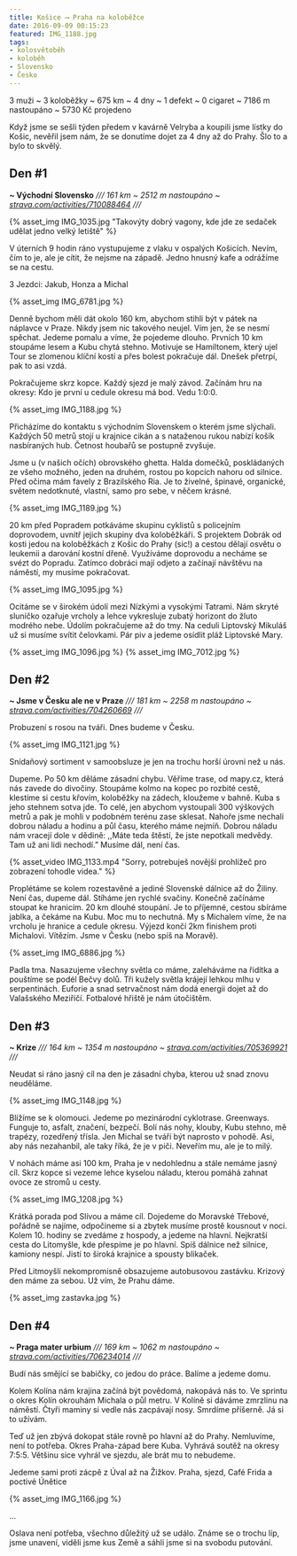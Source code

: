 ```yaml
---
title: Košice ⟶ Praha na koloběžce
date: 2016-09-09 00:15:23
featured: IMG_1188.jpg
tags:
- kolosvětoběh
- koloběh
- Slovensko
- Česko
---
```

3 muži ~ 3 koloběžky ~ 675 km ~ 4 dny ~ 1 defekt ~ 0 cigaret ~  7186 m nastoupáno ~ 5730 Kč projedeno
<!-- more -->

Když jsme se sešli týden předem v kavárně Velryba a koupili jsme lístky do Košic, nevěřil jsem nám, že se donutíme dojet za 4 dny až do Prahy. Šlo to a bylo to skvělý.

## Den #1 ##
__~ Východní Slovensko__
_/// 161 km ~ 2512 m nastoupáno ~ [strava.com/activities/710088464](https://www.strava.com/activities/710088464) ///_

{% asset_img IMG_1035.jpg "Takovýty dobrý vagony, kde jde ze sedaček udělat jedno velký letiště" %}

V úterních 9 hodin ráno vystupujeme z vlaku v ospalých Košicích. Nevím, čím to je, ale je cítit, že nejsme na západě. Jedno hnusný kafe a odrážíme se na cestu.

3 Jezdci: Jakub, Honza a Michal

{% asset_img IMG_6781.jpg %}

Denně bychom měli dát okolo 160 km, abychom stihli být v pátek na náplavce v Praze. Nikdy jsem nic takového neujel. Vím jen, že se nesmí spěchat. Jedeme pomalu a víme, že pojedeme dlouho. Prvních 10 km stoupáme lesem a Kubu chytá stehno. Motivuje se Hamiltonem, který ujel Tour se zlomenou klíční kostí a přes bolest pokračuje dál. Dnešek přetrpí, pak to asi vzdá.

Pokračujeme skrz kopce. Každý sjezd je malý závod. Začínám hru na okresy: Kdo je první u cedule okresu má bod. Vedu 1:0:0.

{% asset_img IMG_1188.jpg %}

Přicházíme do kontaktu s východním Slovenskem o kterém jsme slýchali. Každých 50 metrů stojí u krajnice cikán a s nataženou rukou nabízí košík nasbíraných hub. Četnost houbařů se postupně zvyšuje.

Jsme u (v našich očích)  obrovského ghetta. Halda domečků, poskládaných ze všeho možného, jeden na druhém, rostou po kopcích nahoru od silnice. Před očima mám favely z Brazilského Ria. Je to živelné, špinavé, organické, světem nedotknuté, vlastní, samo pro sebe, v něčem krásné.

{% asset_img IMG_1189.jpg %}

20 km před Popradem potkáváme skupinu cyklistů s policejním doprovodem, uvnitř jejich skupiny dva koloběžkáři. S projektem Dobrák od kosti jedou na koloběžkách z Košic do Prahy (sic!) a cestou dělají osvětu o leukemii a darování kostní dřeně. Využíváme doprovodu a necháme se svézt do Popradu. Zatímco dobráci mají odjeto a začínají návštěvu na náměstí, my musíme pokračovat.

{% asset_img IMG_1095.jpg %}

Ocitáme se v širokém údolí mezi Nízkými a vysokými Tatrami. Nám skryté sluníčko ozařuje vrcholy a lehce vykresluje zubatý horizont do žluto modrého nebe. Údolím pokračujeme až do tmy. Na ceduli Liptovský Mikuláš už si musíme svítit čelovkami. Pár piv a jedeme osídlit pláž Liptovské Mary.

{% asset_img IMG_1096.jpg %}
{% asset_img IMG_7012.jpg %}

## Den #2 ##
__~ Jsme v Česku ale ne v Praze__
_/// 181 km ~ 2258 m nastoupáno ~ [strava.com/activities/704260669](https://www.strava.com/activities/704260669) ///_

Probuzení s rosou na tváři. Dnes budeme v Česku.

{% asset_img IMG_1121.jpg %}

Snídaňový sortiment v samoobsluze je jen na trochu horší úrovni než u nás.

Dupeme. Po 50 km děláme zásadní chybu. Věříme trase, od mapy.cz, která nás zavede do divočiny. Stoupáme kolmo na kopec po rozbité cestě, klestíme si cestu křovím, koloběžky na zádech, kloužeme v bahně. Kuba s jeho stehnem sotva jde. To celé, jen abychom vystoupali 300 výškových metrů a pak je mohli v podobném terénu zase sklesat. Nahoře jsme nechali dobrou náladu a hodinu a půl času, kterého máme nejmíň. Dobrou náladu nám vracejí dole v dědině: ,,Máte teda štěstí, že jste nepotkali medvědy. Tam už ani lidi nechodí.” Musíme dál, není čas.

{% asset_video IMG_1133.mp4 "Sorry, potrebuješ novější prohlížeč pro zobrazení tohodle videa." %}

Proplétáme se kolem rozestavěné a jediné Slovenské dálnice až do Žiliny. Není čas, dupeme dál. Stíháme jen rychlé svačiny. Konečně začínáme stoupat ke hranicím. 20 km dlouhé stoupání. Je to příjemné, cestou sbíráme jablka, a čekáme na Kubu. Moc mu to nechutná. My s Michalem víme, že na vrcholu je hranice a cedule okresu. Výjezd končí 2km finishem proti Michalovi. Vítězím. Jsme v Česku (nebo spíš na Moravě).

{% asset_img IMG_6886.jpg %}

Padla tma. Nasazujeme všechny světla co máme, zaleháváme na řidítka a pouštíme se podél Bečvy dolů. Tři kužely světla krájejí lehkou mlhu v serpentinách. Euforie a snad setrvačnost nám dodá energii dojet až do Valašského Meziříčí. Fotbalové hřiště je nám útočištěm.

## Den #3 ##
__~ Krize__
_/// 164 km ~ 1354 m nastoupáno ~ [strava.com/activities/705369921](https://www.strava.com/activities/705369921) ///_

Neudat si ráno jasný cíl na den je zásadní chyba, kterou už snad znovu neuděláme.

{% asset_img IMG_1148.jpg %}

Blížíme se k olomouci. Jedeme po mezinárodní cyklotrase. Greenways. Funguje to, asfalt, značení, bezpečí. Bolí nás nohy, klouby, Kubu stehno, mě trapézy, rozedřený třísla. Jen Michal se tváří být naprosto v pohodě. Asi, aby nás nezahanbil, ale taky říká, že je v piči. Neveřím mu, ale je to milý.

V nohách máme asi 100 km, Praha je v nedohlednu a stále nemáme jasný cíl. Skrz kopce si vezeme lehce kyselou náladu, kterou pomáhá zahnat ovoce ze stromů u cesty.

{% asset_img IMG_1208.jpg %}

Krátká porada pod Slívou a máme cíl. Dojedeme do Moravské Třebové, pořádně se najíme, odpočineme si a zbytek musíme prostě kousnout v noci. Kolem 10. hodiny se zvedáme z hospody, a jedeme na hlavní. Nejkratší cesta do Litomyšle, kde přespíme je po hlavní. Spíš dálnice než silnice, kamiony nespí. Jistí to široká krajnice a spousty blikaček.

Před Litmoyšlí nekompromisně obsazujeme autobusovou zastávku. Krizový den máme za sebou. Už vím, že Prahu dáme.

{% asset_img zastavka.jpg %}

## Den #4 ##
__~ Praga mater urbium__
_/// 169 km ~ 1062 m nastoupáno ~ [strava.com/activities/706234014](https://www.strava.com/activities/706234014) ///_

Budí nás smějící se babičky, co jedou do práce. Balíme a jedeme domu.

Kolem Kolína nám krajina začíná být povědomá, nakopává nás to. Ve sprintu o okres Kolín okrouhám Michala o půl metru. V Kolíně si dáváme zmrzlinu na náměstí. Čtyři maminy si vedle nás zacpávají nosy. Smrdíme příšerně. Já si to užívám.

Teď už jen zbývá dokopat stále rovně po hlavní až do Prahy. Nemluvíme, není to potřeba. Okres Praha-západ bere Kuba. Vyhrává soutěž na okresy 7:5:5. Většinu sice vyhrál ve sjezdu, ale brát mu to nebudeme.

Jedeme sami proti zácpě z Úval až na Žižkov. Praha, sjezd, Café Frida a poctivé Únětice

{% asset_img IMG_1166.jpg %}

...

Oslava není potřeba, všechno důležitý už se událo. Známe se o trochu líp, jsme unavení, viděli jsme kus Země a sáhli jsme si na svobodu putování.